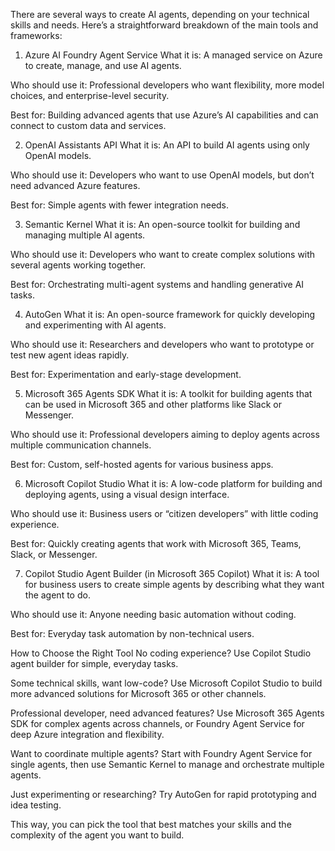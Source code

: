 There are several ways to create AI agents, depending on your technical skills and needs. Here’s a straightforward breakdown of the main tools and frameworks:

1. Azure AI Foundry Agent Service
What it is: A managed service on Azure to create, manage, and use AI agents.

Who should use it: Professional developers who want flexibility, more model choices, and enterprise-level security.

Best for: Building advanced agents that use Azure’s AI capabilities and can connect to custom data and services.

2. OpenAI Assistants API
What it is: An API to build AI agents using only OpenAI models.

Who should use it: Developers who want to use OpenAI models, but don’t need advanced Azure features.

Best for: Simple agents with fewer integration needs.

3. Semantic Kernel
What it is: An open-source toolkit for building and managing multiple AI agents.

Who should use it: Developers who want to create complex solutions with several agents working together.

Best for: Orchestrating multi-agent systems and handling generative AI tasks.

4. AutoGen
What it is: An open-source framework for quickly developing and experimenting with AI agents.

Who should use it: Researchers and developers who want to prototype or test new agent ideas rapidly.

Best for: Experimentation and early-stage development.

5. Microsoft 365 Agents SDK
What it is: A toolkit for building agents that can be used in Microsoft 365 and other platforms like Slack or Messenger.

Who should use it: Professional developers aiming to deploy agents across multiple communication channels.

Best for: Custom, self-hosted agents for various business apps.

6. Microsoft Copilot Studio
What it is: A low-code platform for building and deploying agents, using a visual design interface.

Who should use it: Business users or “citizen developers” with little coding experience.

Best for: Quickly creating agents that work with Microsoft 365, Teams, Slack, or Messenger.

7. Copilot Studio Agent Builder (in Microsoft 365 Copilot)
What it is: A tool for business users to create simple agents by describing what they want the agent to do.

Who should use it: Anyone needing basic automation without coding.

Best for: Everyday task automation by non-technical users.

How to Choose the Right Tool
No coding experience?
Use Copilot Studio agent builder for simple, everyday tasks.

Some technical skills, want low-code?
Use Microsoft Copilot Studio to build more advanced solutions for Microsoft 365 or other channels.

Professional developer, need advanced features?
Use Microsoft 365 Agents SDK for complex agents across channels, or Foundry Agent Service for deep Azure integration and flexibility.

Want to coordinate multiple agents?
Start with Foundry Agent Service for single agents, then use Semantic Kernel to manage and orchestrate multiple agents.

Just experimenting or researching?
Try AutoGen for rapid prototyping and idea testing.

This way, you can pick the tool that best matches your skills and the complexity of the agent you want to build.
